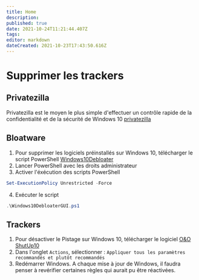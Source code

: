```yaml
---
title: Home
description: 
published: true
date: 2021-10-24T11:21:44.407Z
tags: 
editor: markdown
dateCreated: 2021-10-23T17:43:50.616Z
---
```


# Supprimer les trackers

## Privatezilla
Privatezilla est le moyen le plus simple d'effectuer un contrôle rapide de la confidentialité et de la sécurité de Windows 10
[privatezilla](https://github.com/builtbybel/privatezilla/releases)

## Bloatware
1. Pour supprimer les logiciels préinstallés sur Windows 10, télécharger le script PowerShell [Windows10Debloater](https://github.com/Sycnex/Windows10Debloater)
2. Lancer PowerShell avec les droits administrateur
3. Activer l'éxécution des scripts PowerShell
```powershell
Set-ExecutionPolicy Unrestricted -Force
```
4. Exécuter le script
```powershell
.\Windows10DebloaterGUI.ps1
```

## Trackers
1. Pour désactiver le Pistage sur Windows 10, télécharger le logiciel [O&O ShutUp10](https://www.oo-software.com/fr/shutup10)
2. Dans l'onglet `Actions`, sélectionner : `Appliquer tous les paramètres recommandés et plutôt recommandés`
3. Redémarrer Windows. A chaque mise à jour de Windows, il faudra penser à revérifier certaines règles qui aurait pu être réactivées.
